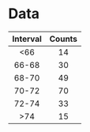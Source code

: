 # Data

|Interval|Counts|
|:---:   |:---: |
|<66     |  14  |
|66-68   |  30  |
|68-70   |  49  |
|70-72   |  70  |
|72-74   |  33  |
|>74     |  15  |
